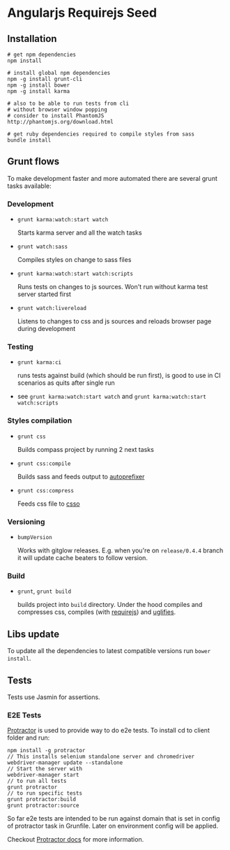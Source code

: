 # Angularjs Requirejs Seed


## Installation

	# get npm dependencies
	npm install

	# install global npm dependencies
	npm -g install grunt-cli
	npm -g install bower
	npm -g install karma

	# also to be able to run tests from cli
	# without browser window popping
	# consider to install PhantomJS
	http://phantomjs.org/download.html

	# get ruby dependencies required to compile styles from sass 
	bundle install

## Grunt flows

To make development faster and more automated there are several grunt tasks available:

### Development

* `grunt karma:watch:start watch`

  Starts karma server and all the watch tasks

* `grunt watch:sass`

  Compiles styles on change to sass files


* `grunt karma:watch:start watch:scripts`

  Runs tests on changes to js sources. Won't run without karma test server started first

* `grunt watch:livereload`
 
  Listens to changes to css and js sources and reloads browser page during development


### Testing

* `grunt karma:ci`

  runs tests against build (which should be run first), is good to use in CI scenarios as quits after single run

* see `grunt karma:watch:start watch` and `grunt karma:watch:start watch:scripts`

### Styles compilation

* `grunt css`

  Builds compass project by running 2 next tasks

* `grunt css:compile`

  Builds sass and feeds output to [autoprefixer](https://github.com/ai/autoprefixer)

* `grunt css:compress`

  Feeds css file to [csso](https://github.com/t32k/grunt-csso)

### Versioning

* `bumpVersion`

  Works with gitglow releases.
  E.g. when you're on `release/0.4.4` branch it will update cache beaters to follow version.

### Build

* `grunt`, `grunt build`

  builds project into `build` directory. Under the hood compiles and compresses css, compiles (with [requirejs](https://github.com/gruntjs/grunt-contrib-requirejs)) and [uglifies](https://github.com/gruntjs/grunt-contrib-uglify).

## Libs update

To update all the dependencies to latest compatible versions run `bower install`.

## Tests

Tests use Jasmin for assertions.

### E2E Tests

[Protractor](https://github.com/angular/protractor) is used to provide way to do e2e tests.
To install cd to client folder and run:

    npm install -g protractor
    // This installs selenium standalone server and chromedriver
    webdriver-manager update --standalone
    // Start the server with
    webdriver-manager start
    // to run all tests
    grunt protractor
    // to run specific tests
    grunt protractor:build
    grunt protractor:source

So far e2e tests are intended to be run against domain that is set in config of protractor task in Grunfile.
Later on environment config will be applied.

Checkout [Protractor docs](https://github.com/angular/protractor/blob/master/docs/) for more information.
